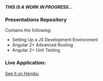 _**THIS IS A WORK IN PROGRESS...**_
### Presentations Repository

Contains the following:

* Setting Up a JS Development Environment
* Angular 2+ Advanced Routing
* Angular 2+ Unit Testing

### Live Application: 

[See it on Heroku](https://accn-lessons.herokuapp.com/)
